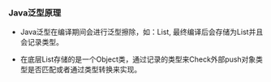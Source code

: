 ### Java泛型原理
* Java泛型在编译期间会进行泛型擦除，如：List<String>, 最终编译后会存储为List并且会记录类型。

* 在底层List存储的是一个Object类，通过记录的类型来Check外部push对象类型是否匹配或者通过类型转换来实现。